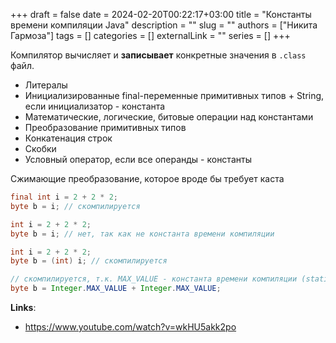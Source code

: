 +++ 
draft = false
date = 2024-02-20T00:22:17+03:00
title = "Константы времени компиляции Java"
description = ""
slug = ""
authors = ["Никита Гармоза"]
tags = []
categories = []
externalLink = ""
series = []
+++

Компилятор вычисляет и **записывает** конкретные значения в `.class` файл.

- Литералы
- Инициализированные final-переменные примитивных типов + String, если инициализатор - константа
- Математические, логические, битовые операции над константами
- Преобразование примитивных типов
- Конкатенация строк
- Скобки
- Условный оператор, если все операнды - константы

Сжимающие преобразование, которое вроде бы требует каста

```java
final int i = 2 + 2 * 2;
byte b = i; // скомпилируется

int i = 2 + 2 * 2;
byte b = i; // нет, так как не константа времени компиляции

int i = 2 + 2 * 2;
byte b = (int) i; // скомпилируется

// скомпилируется, т.к. MAX_VALUE - константа времени компиляции (static final int)
byte b = Integer.MAX_VALUE + Integer.MAX_VALUE;
```

**Links**:

- https://www.youtube.com/watch?v=wkHU5akk2po

